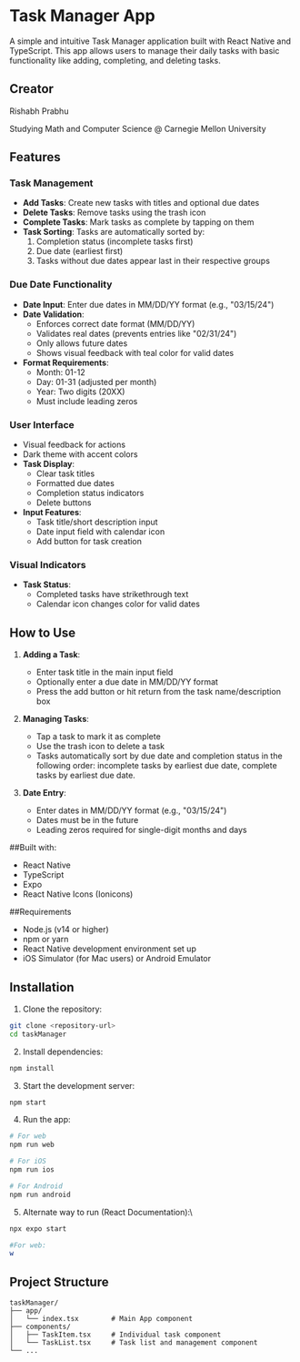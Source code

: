 # Task Manager App

A simple and intuitive Task Manager application built with React Native and TypeScript. This app allows users to manage their daily tasks with basic functionality like adding, completing, and deleting tasks.

## Creator

Rishabh Prabhu

Studying Math and Computer Science @ Carnegie Mellon University

## Features

### Task Management
- **Add Tasks**: Create new tasks with titles and optional due dates
- **Delete Tasks**: Remove tasks using the trash icon
- **Complete Tasks**: Mark tasks as complete by tapping on them
- **Task Sorting**: Tasks are automatically sorted by:
  1. Completion status (incomplete tasks first)
  2. Due date (earliest first)
  3. Tasks without due dates appear last in their respective groups

### Due Date Functionality
- **Date Input**: Enter due dates in MM/DD/YY format (e.g., "03/15/24")
- **Date Validation**:
  - Enforces correct date format (MM/DD/YY)
  - Validates real dates (prevents entries like "02/31/24")
  - Only allows future dates
  - Shows visual feedback with teal color for valid dates
- **Format Requirements**:
  - Month: 01-12
  - Day: 01-31 (adjusted per month)
  - Year: Two digits (20XX)
  - Must include leading zeros

### User Interface
  - Visual feedback for actions
  - Dark theme with accent colors
- **Task Display**:
  - Clear task titles
  - Formatted due dates
  - Completion status indicators
  - Delete buttons
- **Input Features**:
  - Task title/short description input
  - Date input field with calendar icon
  - Add button for task creation

### Visual Indicators
- **Task Status**:
  - Completed tasks have strikethrough text
  - Calendar icon changes color for valid dates

## How to Use

1. **Adding a Task**:
   - Enter task title in the main input field
   - Optionally enter a due date in MM/DD/YY format
   - Press the add button or hit return from the task name/description box

2. **Managing Tasks**:
   - Tap a task to mark it as complete
   - Use the trash icon to delete a task
   - Tasks automatically sort by due date and completion status in the following order:
      incomplete tasks by earliest due date, complete tasks by earliest due date.


3. **Date Entry**:
   - Enter dates in MM/DD/YY format (e.g., "03/15/24")
   - Dates must be in the future
   - Leading zeros required for single-digit months and days



##Built with:
- React Native
- TypeScript
- Expo
- React Native Icons (Ionicons)

##Requirements
- Node.js (v14 or higher)
- npm or yarn
- React Native development environment set up
- iOS Simulator (for Mac users) or Android Emulator

## Installation

1. Clone the repository:
```bash
git clone <repository-url>
cd taskManager
```

2. Install dependencies:
```bash
npm install
```

3. Start the development server:
```bash
npm start
```

4. Run the app:
```bash
# For web
npm run web

# For iOS
npm run ios

# For Android
npm run android
```

5. Alternate way to run (React Documentation):\
```bash
npx expo start

#For web:
w
```





## Project Structure

```
taskManager/
├── app/
│   └── index.tsx        # Main App component
├── components/
│   ├── TaskItem.tsx     # Individual task component
│   └── TaskList.tsx     # Task list and management component
└── ...
```

